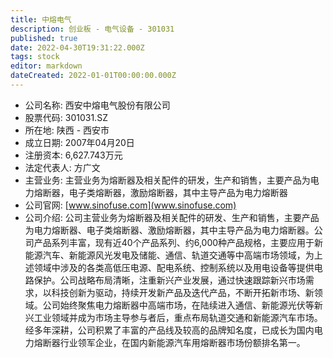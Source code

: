 ```yaml
---
title: 中熔电气
description: 创业板 - 电气设备 - 301031
published: true
date: 2022-04-30T19:31:22.000Z
tags: stock
editor: markdown
dateCreated: 2022-01-01T00:00:00.000Z
---
```


- 公司名称: 西安中熔电气股份有限公司
- 股票代码: 301031.SZ
- 所在地: 陕西 - 西安市
- 成立日期: 2007年04月20日
- 注册资本: 6,627.743万元
- 法定代表人: 方广文
- 主营业务: 主营业务为熔断器及相关配件的研发，生产和销售，主要产品为电力熔断器，电子类熔断器，激励熔断器，其中主导产品为电力熔断器
- 公司官网: [www.sinofuse.com](www.sinofuse.com)
- 公司介绍: 公司主营业务为熔断器及相关配件的研发、生产和销售，主要产品为电力熔断器、电子类熔断器、激励熔断器，其中主导产品为电力熔断器。公司产品系列丰富，现有近40个产品系列、约6,000种产品规格，主要应用于新能源汽车、新能源风光发电及储能、通信、轨道交通等中高端市场领域，为上述领域中涉及的各类高低压电源、配电系统、控制系统以及用电设备等提供电路保护。公司战略布局清晰，注重新兴产业发展，通过快速跟踪新兴市场需求，以科技创新为驱动，持续开发新产品及迭代产品，不断开拓新市场、新领域。公司始终聚焦电力熔断器中高端市场，在陆续进入通信、新能源光伏等新兴工业领域并成为市场主导参与者后，重点布局轨道交通和新能源汽车市场。经多年深耕，公司积累了丰富的产品线及较高的品牌知名度，已成长为国内电力熔断器行业领军企业，在国内新能源汽车用熔断器市场份额排名第一。



